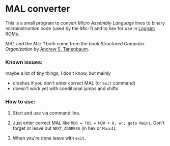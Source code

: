 # MAL converter

This is a small program to convert *Micro Assembly Language* lines to binary microinstruction code (used by the *Mic-1*) and to hex for use in [Logisim](https://github.com/logisim-evolution/logisim-evolution) ROMs.

*MAL* and the *Mic-1* both come from the book *Structured Computer Organization* by [Andrew S. Tanenbaum](https://en.wikipedia.org/wiki/Andrew_S._Tanenbaum).

### Known issues:

maybe a lot of tiny things, I don't know, but mainly

* crashes if you don't enter correct MAL (or ``exit`` command)
* doesn't work yet with conditional jumps and shifts

### How to use:

1) Start and use via command line.

2) Just enter correct MAL like ``MDR = TOS = MDR + H; wr; goto Main1``. Don't forget or leave out ``NEXT_ADDRESS`` (in hex or ``Main1``).

3) When you're done leave with ``exit``.